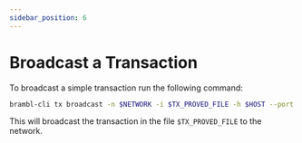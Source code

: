 ```yaml
---
sidebar_position: 6
---
```


# Broadcast a Transaction

To broadcast a simple transaction run the following command:

```bash
brambl-cli tx broadcast -n $NETWORK -i $TX_PROVED_FILE -h $HOST --port $PORT --walletdb $WALLET
```

This will broadcast the transaction in the file `$TX_PROVED_FILE` to the network.